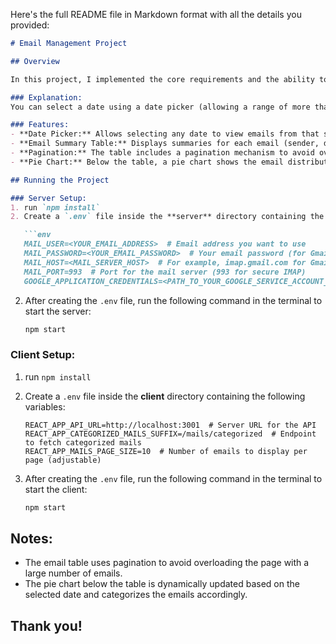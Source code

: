 Here's the full README file in Markdown format with all the details you provided:

```markdown
# Email Management Project

## Overview

In this project, I implemented the core requirements and the ability to display historical email summaries.

### Explanation:
You can select a date using a date picker (allowing a range of more than 3 months as the optional task requires), and the server will fetch emails from that specific day. Each email summary is displayed in a table with columns showing the sender, date, subject, and categories that the email belongs to, which are classified using the Google Cloud Natural Language API.

### Features:
- **Date Picker:** Allows selecting any date to view emails from that specific day.
- **Email Summary Table:** Displays summaries for each email (sender, date, subject, and categories).
- **Pagination:** The table includes a pagination mechanism to avoid overloading the page when there are many emails.
- **Pie Chart:** Below the table, a pie chart shows the email distribution by categories. The chart updates dynamically according to the selected date.

## Running the Project

### Server Setup:
1. run `npm install` 
2. Create a `.env` file inside the **server** directory containing the following variables:

   ```env
   MAIL_USER=<YOUR_EMAIL_ADDRESS>  # Email address you want to use
   MAIL_PASSWORD=<YOUR_EMAIL_PASSWORD>  # Your email password (for Gmail, create an app password)
   MAIL_HOST=<MAIL_SERVER_HOST>  # For example, imap.gmail.com for Gmail
   MAIL_PORT=993  # Port for the mail server (993 for secure IMAP)
   GOOGLE_APPLICATION_CREDENTIALS=<PATH_TO_YOUR_GOOGLE_SERVICE_ACCOUNT_JSON>  # Path to your Google service account JSON file
   ```

2. After creating the `.env` file, run the following command in the terminal to start the server:

   ```bash
   npm start
   ```

### Client Setup:
1. run `npm install`
2. Create a `.env` file inside the **client** directory containing the following variables:

   ```env
   REACT_APP_API_URL=http://localhost:3001  # Server URL for the API
   REACT_APP_CATEGORIZED_MAILS_SUFFIX=/mails/categorized  # Endpoint to fetch categorized mails
   REACT_APP_MAILS_PAGE_SIZE=10  # Number of emails to display per page (adjustable)
   ```

2. After creating the `.env` file, run the following command in the terminal to start the client:

   ```bash
   npm start
   ```

## Notes:
- The email table uses pagination to avoid overloading the page with a large number of emails.
- The pie chart below the table is dynamically updated based on the selected date and categorizes the emails accordingly.

## Thank you!
